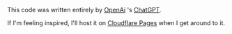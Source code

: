 This code was written entirely by <a href="https://openai.com">OpenAi</a> 's <a href="https://chatgpt.com/">ChatGPT</a>. 
<br>
<p>If I'm feeling inspired, I'll host it on <a href="https://pages.cloudflare.com/">Cloudflare Pages</a> when I get around to it.</p>
